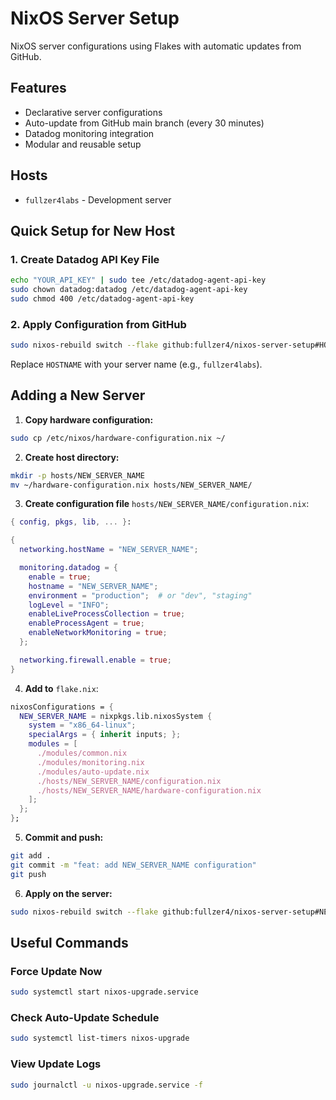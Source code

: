 # NixOS Server Setup

NixOS server configurations using Flakes with automatic updates from GitHub.

## Features

- Declarative server configurations
- Auto-update from GitHub main branch (every 30 minutes)
- Datadog monitoring integration
- Modular and reusable setup

## Hosts

- `fullzer4labs` - Development server

## Quick Setup for New Host

### 1. Create Datadog API Key File

```bash
echo "YOUR_API_KEY" | sudo tee /etc/datadog-agent-api-key
sudo chown datadog:datadog /etc/datadog-agent-api-key
sudo chmod 400 /etc/datadog-agent-api-key
```

### 2. Apply Configuration from GitHub

```bash
sudo nixos-rebuild switch --flake github:fullzer4/nixos-server-setup#HOSTNAME --no-write-lock-file --refresh
```

Replace `HOSTNAME` with your server name (e.g., `fullzer4labs`).

## Adding a New Server

1. **Copy hardware configuration:**

```bash
sudo cp /etc/nixos/hardware-configuration.nix ~/
```

2. **Create host directory:**

```bash
mkdir -p hosts/NEW_SERVER_NAME
mv ~/hardware-configuration.nix hosts/NEW_SERVER_NAME/
```

3. **Create configuration file** `hosts/NEW_SERVER_NAME/configuration.nix`:

```nix
{ config, pkgs, lib, ... }:

{
  networking.hostName = "NEW_SERVER_NAME";

  monitoring.datadog = {
    enable = true;
    hostname = "NEW_SERVER_NAME";
    environment = "production";  # or "dev", "staging"
    logLevel = "INFO";
    enableLiveProcessCollection = true;
    enableProcessAgent = true;
    enableNetworkMonitoring = true;
  };

  networking.firewall.enable = true;
}
```

4. **Add to** `flake.nix`:

```nix
nixosConfigurations = {
  NEW_SERVER_NAME = nixpkgs.lib.nixosSystem {
    system = "x86_64-linux";
    specialArgs = { inherit inputs; };
    modules = [
      ./modules/common.nix
      ./modules/monitoring.nix
      ./modules/auto-update.nix
      ./hosts/NEW_SERVER_NAME/configuration.nix
      ./hosts/NEW_SERVER_NAME/hardware-configuration.nix
    ];
  };
};
```

5. **Commit and push:**

```bash
git add .
git commit -m "feat: add NEW_SERVER_NAME configuration"
git push
```

6. **Apply on the server:**

```bash
sudo nixos-rebuild switch --flake github:fullzer4/nixos-server-setup#NEW_SERVER_NAME --no-write-lock-file --refresh
```

## Useful Commands

### Force Update Now

```bash
sudo systemctl start nixos-upgrade.service
```

### Check Auto-Update Schedule

```bash
sudo systemctl list-timers nixos-upgrade
```

### View Update Logs

```bash
sudo journalctl -u nixos-upgrade.service -f
```
